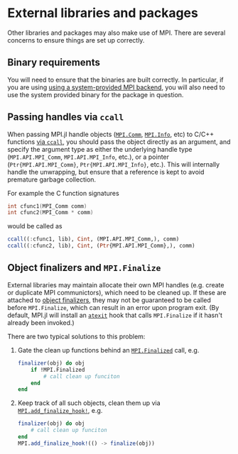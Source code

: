 # External libraries and packages

Other libraries and packages may also make use of MPI. There are several concerns to ensure things are set up correctly.

## Binary requirements

You will need to ensure that the binaries are built correctly. In particular, if you are using [using a system-provided MPI backend](@ref), you will also need to use the system provided binary for the package in question.

## Passing handles via `ccall`

When passing MPI.jl handle objects ([`MPI.Comm`](@ref), [`MPI.Info`](@ref), etc) to C/C++ functions [via `ccall`](https://docs.julialang.org/en/v1/manual/calling-c-and-fortran-code/), you should pass the object directly as an argument, and specify the argument type as either the underlying handle type (`MPI.API.MPI_Comm`, `MPI.API.MPI_Info`, etc.), or a pointer (`Ptr{MPI.API.MPI_Comm}`, `Ptr{MPI.API.MPI_Info}`, etc.). This will internally handle the unwrapping, but ensure that a reference is kept to avoid premature garbage collection.

For example the C function signatures
```C
int cfunc1(MPI_Comm comm)
int cfunc2(MPI_Comm * comm)
```
would be called as
```julia
ccall((:cfunc1, lib), Cint, (MPI.API.MPI_Comm,), comm)
ccall((:cfunc2, lib), Cint, (Ptr{MPI.API.MPI_Comm},), comm)
```

## Object finalizers and `MPI.Finalize`

External libraries may maintain allocate their own MPI handles (e.g.  create or duplicate MPI communictors), which need to be cleaned up. If these are attached to [object finalizers](https://docs.julialang.org/en/v1/base/base/#Base.finalizer), they may not be guaranteed to be called before `MPI.Finalize`, which can result in an error upon program exit. (By default, MPI.jl will install an [`atexit`](https://docs.julialang.org/en/v1/base/base/#Base.atexit) hook that calls `MPI.Finalize` if it hasn't already been invoked.)

There are two typical solutions to this problem:

1. Gate the clean up functions behind an [`MPI.Finalized`](@ref) call, e.g.

   ```julia
   finalizer(obj) do obj
       if !MPI.Finalized
           # call clean up funciton
       end
   end
   ```

2. Keep track of all such objects, clean them up via [`MPI.add_finalize_hook!`](@ref), e.g.

   ```julia
   finalizer(obj) do obj
       # call clean up funciton
   end
   MPI.add_finalize_hook!(() -> finalize(obj))
   ```
